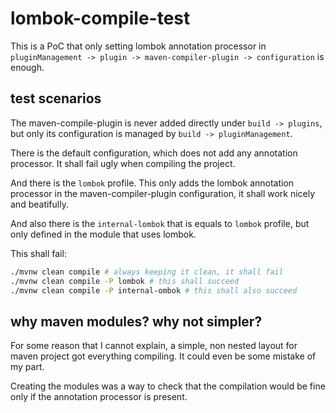 lombok-compile-test
===============

This is a PoC that only setting lombok annotation
processor in `pluginManagement -> plugin ->
maven-compiler-plugin -> configuration` is enough.

test scenarios
-----------

The maven-compile-plugin is never added directly under
`build -> plugins`, but only its configuration is managed
by `build -> pluginManagement`.

There is the default configuration, which does not add
any annotation processor. It shall fail ugly when
compiling the project.

And there is the `lombok` profile. This only adds the
lombok annotation processor in the maven-compiler-plugin
configuration, it shall work nicely and beatifully.

And also there is the `internal-lombok` that is equals
to `lombok` profile, but only defined in the module that
uses lombok.

This shall fail:

```bash
./mvnw clean compile # always keeping it clean, it shall fail
./mvnw clean compile -P lombok # this shall succeed
./mvnw clean compile -P internal-ombok # this shall also succeed
```

why maven modules? why not simpler?
--------------

For some reason that I cannot explain, a simple, non
nested layout for maven project got everything compiling.
It could even be some mistake of my part.

Creating the modules was a way to check that the
compilation would be fine only if the annotation
processor is present.